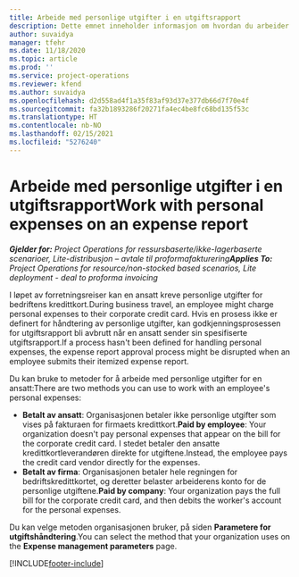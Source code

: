 ```yaml
---
title: Arbeide med personlige utgifter i en utgiftsrapport
description: Dette emnet inneholder informasjon om hvordan du arbeider med personlige utgifter som påløper for ansatte når de reiser i forretningsformål.
author: suvaidya
manager: tfehr
ms.date: 11/18/2020
ms.topic: article
ms.prod: ''
ms.service: project-operations
ms.reviewer: kfend
ms.author: suvaidya
ms.openlocfilehash: d2d558ad4f1a35f83af93d37e377db66d7f70e4f
ms.sourcegitcommit: fa32b1893286f20271fa4ec4be8fc68bd135f53c
ms.translationtype: HT
ms.contentlocale: nb-NO
ms.lasthandoff: 02/15/2021
ms.locfileid: "5276240"
---
```

# <a name="work-with-personal-expenses-on-an-expense-report"></a><span data-ttu-id="2dacd-103">Arbeide med personlige utgifter i en utgiftsrapport</span><span class="sxs-lookup"><span data-stu-id="2dacd-103">Work with personal expenses on an expense report</span></span>

<span data-ttu-id="2dacd-104">_**Gjelder for:** Project Operations for ressursbaserte/ikke-lagerbaserte scenarioer, Lite-distribusjon – avtale til proformafakturering_</span><span class="sxs-lookup"><span data-stu-id="2dacd-104">_**Applies To:** Project Operations for resource/non-stocked based scenarios, Lite deployment - deal to proforma invoicing_</span></span>

<span data-ttu-id="2dacd-105">I løpet av forretningsreiser kan en ansatt kreve personlige utgifter for bedriftens kredittkort.</span><span class="sxs-lookup"><span data-stu-id="2dacd-105">During business travel, an employee might charge personal expenses to their corporate credit card.</span></span> <span data-ttu-id="2dacd-106">Hvis en prosess ikke er definert for håndtering av personlige utgifter, kan godkjenningsprosessen for utgiftsrapport bli avbrutt når en ansatt sender sin spesifiserte utgiftsrapport.</span><span class="sxs-lookup"><span data-stu-id="2dacd-106">If a process hasn't been defined for handling personal expenses, the expense report approval process might be disrupted when an employee submits their itemized expense report.</span></span>

<span data-ttu-id="2dacd-107">Du kan bruke to metoder for å arbeide med personlige utgifter for en ansatt:</span><span class="sxs-lookup"><span data-stu-id="2dacd-107">There are two methods you can use to work with an employee's personal expenses:</span></span>

  - <span data-ttu-id="2dacd-108">**Betalt av ansatt**: Organisasjonen betaler ikke personlige utgifter som vises på fakturaen for firmaets kredittkort.</span><span class="sxs-lookup"><span data-stu-id="2dacd-108">**Paid by employee**: Your organization doesn't pay personal expenses that appear on the bill for the corporate credit card.</span></span> <span data-ttu-id="2dacd-109">I stedet betaler den ansatte kredittkortleverandøren direkte for utgiftene.</span><span class="sxs-lookup"><span data-stu-id="2dacd-109">Instead, the employee pays the credit card vendor directly for the expenses.</span></span> 
  - <span data-ttu-id="2dacd-110">**Betalt av firma**: Organisasjonen betaler hele regningen for bedriftskredittkortet, og deretter belaster arbeiderens konto for de personlige utgiftene.</span><span class="sxs-lookup"><span data-stu-id="2dacd-110">**Paid by company**: Your organization pays the full bill for the corporate credit card, and then debits the worker's account for the personal expenses.</span></span>

<span data-ttu-id="2dacd-111">Du kan velge metoden organisasjonen bruker, på siden **Parametere for utgiftshåndtering**.</span><span class="sxs-lookup"><span data-stu-id="2dacd-111">You can select the method that your organization uses on the **Expense management parameters** page.</span></span>


[!INCLUDE[footer-include](../includes/footer-banner.md)]